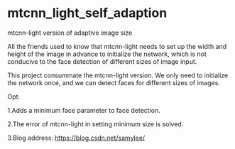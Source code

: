 # mtcnn_light_self_adaption
mtcnn-light version of adaptive image size

All the friends used to know that mtcnn-light needs to set up the width and height of the image in advance to initialize the network, which is not conducive to the face detection of different sizes of image input.

This project consummate the mtcnn-light version. We only need to initialize the network once, and we can detect faces for different sizes of images.

Opt: 

1.Adds a minimum face parameter to face detection.

2.The error of mtcnn-light in setting minimum size is solved.

3.Blog address: https://blog.csdn.net/samylee/

